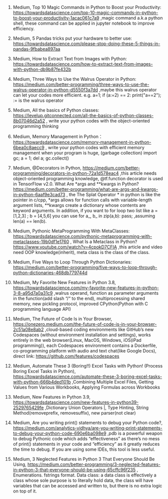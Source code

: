 1. Medium, Top 10 Magic Commands in Python to Boost your Productivity: https://towardsdatascience.com/top-10-magic-commands-in-python-to-boost-your-productivity-1acac061c7a9 ,magic command a.k.a python shell, these command can be applied in jupyter notebook to improve efficiency.

2. Medium, 5 Pandas tricks put your hardware to better use: https://towardsdatascience.com/please-stop-doing-these-5-things-in-pandas-9fbabea897aa

3. Medium, How to Extract Text from Images with Python: https://towardsdatascience.com/how-to-extract-text-from-images-with-python-db9b87fe432b

4. Medium, Three Ways to Use the Walrus Operator in Python: https://medium.com/better-programming/three-ways-to-use-the-walrus-operator-in-python-d5550f3a7dd ,maybe this walrus operator can let your codes more efficient. e.g. a=1; if (a:=2) == 2: print("a==2");   := is the walrus operator

5. Medium, All the basics of Python classes: https://levelup.gitconnected.com/all-the-basics-of-python-classes-8b07046d2a52 , write your python codes with the object-oriented programming thinking

6. Medium, Memory Management in Python： https://towardsdatascience.com/memory-management-in-python-6bea0c8aecc9 , write your python codes with efficient memory management when your program is huge, (garbage collection) import gc; a = 1; del a; gc.collect()

7. Medium, @Decorators in Python, https://medium.com/better-programming/decorators-in-python-72a1d578eac4 ,this article needs object-oriented programming knowledge, @tf.function decorator is used in TensorFlow v2.0. What Are *args and \**kwargs in Python? https://medium.com/better-programming/what-are-args-and-kwargs-in-python-6aaf9e3cad73 , the The Splat Operator \* in python is like the pointer in c/cpp, *args  allows for function calls with variable-length argument lists, \**kwargs create a dictionary whose contents are keyword arguments. In addition, if you want to for loop two list like a = [1,2,3] ; b = [4,5,6] you can use for a_, b_ in zip(a,b): pass; ,assuming len(a) == len(b).

8. Medium, Pythonic MetaProgramming With MetaClasses: https://towardsdatascience.com/pythonic-metaprogramming-with-metaclasses-19b0df1e1760 , What Is a Metaclass in Python? https://www.youtube.com/watch?v=4cpokD7CFIA ,this article and video need OOP knowledge(inherit), meta class is the class of the class.

9. Medium, Five Ways to Loop Through Python Dictionaries: https://medium.com/better-programming/five-ways-to-loop-through-python-dictionaries-468db779744d

10. Medium, My Favorite New Features in Python 3.8, https://towardsdatascience.com/my-favorite-new-features-in-python-3-8-a95d7a0a31c9 ,walrus operand, function as parameter arguments in the function(add slash “/“ to the end), multiprocessing shared memory, new pickling protocol, improved CPython(Python with C programming language API)

11. Medium, The Future of Code Is in Your Browser, https://onezero.medium.com/the-future-of-code-is-in-your-browser-2c51a08e8ab2 ,cloud-based coding environments like GitHub’s new Codespaces (without environment installation and settings), works entirely in the web browser(Linux, MacOS, Windows, iOS(iPad programming)), each Codespaces environment contains a Dockerfile, co-programming platform with audio and text chat(like Google Docs), direct link: https://github.com/features/codespaces  

12. Medium, Automate These 3 (Boring!!) Excel Tasks with Python! (Process Boring Excel Tasks in Python), https://towardsdatascience.com/automate-these-3-boring-excel-tasks-with-python-666b4ded101b ,Combining Multiple Excel Files, Getting Values from Various Workbooks, Applying Formulas across Workbooks

13. Medium, New Features in Python 3.9, https://towardsdatascience.com/new-features-in-python39-2529765429fe ,Dictionary Union Operators |, Type Hinting, String Method(removeprefix, removesuffix), new parser(not clear)

14. Medium, Are you writing print() statements to debug your Python code?, https://medium.com/analytics-vidhya/are-you-writing-print-statements-to-debug-your-python-code-690e6ba098e9 ,pdb is a powerful weapon to debug Pythonic code which adds “effectiveness” as there’s no mess of print() statements in your code and “efficiency” as it greatly reduces the time to debug. If you are using some IDEs, this tool is less useful.

15. Medium, 3 Neglected Features in Python 3 That Everyone Should Be Using, https://medium.com/better-programming/3-neglected-features-in-python-3-that-everyone-should-be-using-65cffc96f235 , Enumerations. fstrings format. Data class: a data class is effectively a class whose sole purpose is to literally hold data, the class will have variables that can be accessed and written to, but there is no extra logic on top of it.
